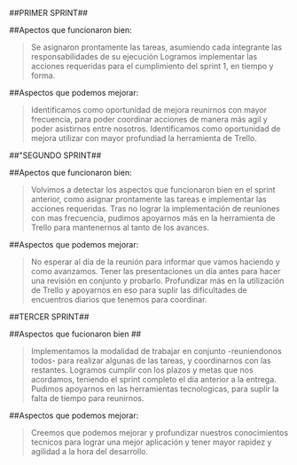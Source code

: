 ##PRIMER SPRINT##

##Apectos que funcionaron bien:

>Se asignaron prontamente las tareas, asumiendo cada integrante las responsabilidades de su ejecución
>Logramos implementar las acciones requeridas para el cumplimiento del sprint 1, en tiempo y forma.

##Aspectos que podemos mejorar:

>Identificamos como oportunidad de mejora reunirnos con mayor frecuencia, para poder coordinar acciones de manera más agil y poder asistirnos entre nosotros.
>Identificamos como oportunidad de mejora utilizar con mayor profundiad la herramienta de Trello.



##"SEGUNDO SPRINT##

##Apectos que funcionaron bien:

>Volvimos a detectar los aspectos que funcionaron bien en el sprint anterior, como asignar prontamente las tareas e implementar las acciones requeridas.
>Tras no lograr la implementación de reuniones con mas frecuencia, pudimos apoyarnos más en la herramienta de Trello para mantenernos al tanto de los avances.


##Aspectos que podemos mejorar:

>No esperar al día de la reunión para informar que vamos haciendo y como avanzamos.
>Tener las presentaciones un día antes para hacer una revisión en conjunto y probarlo.
>Profundizar más en la utilización de Trello y apoyarnos en eso para suplir las dificultades de encuentros diarios que tenemos para coordinar.

##TERCER SPRINT##

##Aspectos que fucionaron bien ##

>Implementamos la modalidad de trabajar en conjunto -reuniendonos todos- para realizar algunas de las tareas, y coordinarnos con las restantes.
>Logramos cumplir con los plazos y metas que nos acordamos, teniendo el sprint completo el día anterior a la entrega.
>Pudimos apoyarnos en las herramientas tecnologicas, para suplir la falta de tiempo para reunirnos.

##Aspectos que podemos mejorar:

>Creemos que podemos mejorar y profundizar nuestros conocimientos tecnicos para lograr una mejor aplicación y tener mayor rapidez y agilidad a la hora del desarrollo.

